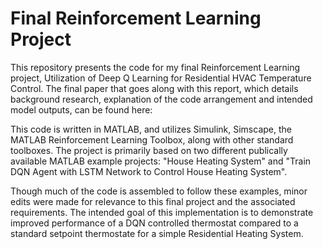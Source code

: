 # Final Reinforcement Learning Project
This repository presents the code for my final Reinforcement Learning project, Utilization of Deep Q Learning for Residential HVAC Temperature Control. 
The final paper that goes along with this report, which details background research, explanation of the code arrangement and intended model outputs, can be found here: 

This code is written in MATLAB, and utilizes Simulink, Simscape, the MATLAB Reinforcement Learning Toolbox, along with other standard toolboxes. 
The project is primarily based on two different publically available MATLAB example projects: "House Heating System" and "Train DQN Agent with LSTM Network to Control House Heating System".

Though much of the code is assembled to follow these examples, minor edits were made for relevance to this final project and the associated requirements. 
The intended goal of this implementation is to demonstrate improved performance of a DQN controlled thermostat compared to a standard setpoint thermostate for a simple Residential Heating System.
